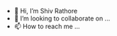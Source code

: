 - 👋 Hi, I’m Shiv Rathore
- 💞️ I’m looking to collaborate on ...
- 📫 How to reach me ...

<!---
ishivrathore/ishivrathore is a ✨ special ✨ repository because its `README.md` (this file) appears on your GitHub profile.
You can click the Preview link to take a look at your changes.
--->
